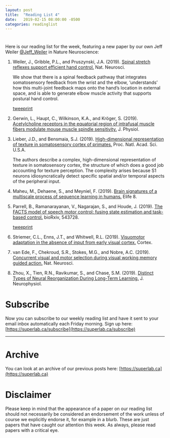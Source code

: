 ```yaml
---
layout: post
title:  "Reading List 4"
date:   2019-02-15 08:00:00 -0500
categories: readinglist
---
```


# 

Here is our reading list for the week, featuring a new paper by our own Jeff Weiler [@Jeff_Weiler](https://twitter.com/Jeff_Weiler) in Nature Neuroscience:

1. Weiler, J., Gribble, P.L., and Pruszynski, J.A. (2019). [Spinal stretch reflexes support efficient hand control.](https://doi.org/10.1038/s41593-019-0336-0) Nat. Neurosci.

   We show that there is a spinal feedback pathway that integrates somatosensory feedback from the wrist and the elbow, ‘understands’ how this multi-joint feedback maps onto the hand’s location in external space, and is able to generate elbow muscle activity that supports postural hand control.

   [tweeprint](https://twitter.com/Jeff_Weiler/status/1094994925052080130)

2. Gerwin, L., Haupt, C., Wilkinson, K.A., and Kröger, S. (2019). [Acetylcholine receptors in the equatorial region of intrafusal muscle fibers modulate mouse muscle spindle sensitivity.](http://dx.doi.org/10.1113/JP277139) J. Physiol.

3. Lieber, J.D., and Bensmaia, S.J. (2019). [High-dimensional representation of texture in somatosensory cortex of primates.](https://dx.doi.org/10.1073/pnas.1818501116) Proc. Natl. Acad. Sci. U.S.A.

   The authors describe a complex, high-dimensional representation of texture in somatosensory cortex, the structure of which does a good job accounting for texture perception. The complexity arises because S1 neurons idiosyncratically detect specific spatial and/or temporal aspects of the peripheral input.

4. Maheu, M., Dehaene, S., and Meyniel, F. (2019). [Brain signatures of a multiscale process of sequence learning in humans.](https://dx.doi.org/10.7554/eLife.41541) Elife 8.

5. Parrell, B., Ramanarayanan, V., Nagarajan, S., and Houde, J. (2019). [The FACTS model of speech motor control: fusing state estimation and task-based control.](https://www.biorxiv.org/content/10.1101/543728v1) bioRxiv, 543728.

   [tweeprint](https://twitter.com/parrell/status/1094972845535518726)

6. Striemer, C.L., Enns, J.T., and Whitwell, R.L. (2019). [Visuomotor adaptation in the absence of input from early visual cortex.](https://www.sciencedirect.com/science/article/pii/S0010945219300425) Cortex.

6. van Ede, F., Chekroud, S.R., Stokes, M.G., and Nobre, A.C. (2019). [Concurrent visual and motor selection during visual working memory guided action.](https://dx.doi.org/10.1038/s41593-018-0335-6) Nat. Neurosci.

7. Zhou, X., Tien, R.N., Ravikumar, S., and Chase, S.M. (2019). [Distinct Types of Neural Reorganization During Long-Term Learning.](https://dx.doi.org/10.1152/jn.00466.2018) J. Neurophysiol.


# Subscribe
Now you can subscribe to our weekly reading list and have it sent to your email inbox automatically each Friday morning. Sign up here: [https://superlab.ca/subscribe](https://superlab.ca/subscribe)


---
# Archive
You can look at an archive of our previous posts here: [https://superlab.ca](https://superlab.ca)


# Disclaimer
Please keep in mind that the appearance of a paper on our reading list should not necessarily be considered an endorsement of the work unless of course we explicitly endorse it, for example in a blurb. These are just papers that have caught our attention this week. As always, please read papers with a critical eye.



